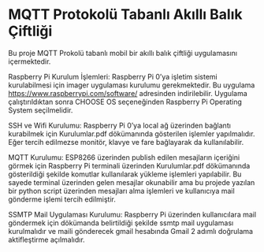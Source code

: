 # MQTT Protokolü Tabanlı Akıllı Balık Çiftliği
Bu proje MQTT Prokolü tabanlı mobil bir akıllı balık çiftliği uygulamasını içermektedir.

Raspberry Pi Kurulum İşlemleri:
Raspberry Pi 0’ya işletim sistemi kurulabilmesi için  imager uygulaması kurulumu gerekmektedir. Bu uygulama https://www.raspberrypi.com/software/ adresinden indirilebilir. Uygulama çalıştırıldıktan sonra CHOOSE OS seçeneğinden Raspberry Pi Operating System seçilmelidir. 

SSH ve Wifi Kurulumu:
Raspberry Pi 0’ya local ağ üzerinden bağlantı kurabilmek için Kurulumlar.pdf dökümanında gösterilen işlemler yapılmalıdır. Eğer tercih edilmezse monitör, klavye ve fare bağlayarak da kullanılabilir. 

MQTT Kurulumu:
ESP8266 üzerinden publish edilen mesajların içeriğini görmek için Raspberry Pi terminali üzerinden Kurulumlar.pdf dökümanında gösterildiği şekilde komutlar kullanılarak yükleme işlemleri yapılabilir. Bu sayede terminal üzerinden gelen mesajlar okunabilir ama bu projede yazılan bir python script üzerinden mesajları alma işlemleri ve kullanıcıya mail gönderme işlemi tercih edilmiştir. 

SSMTP Mail Uygulaması Kurulumu:
Raspberry Pi üzerinden kullanıcılara mail göndermek için dökümanda belirtildiği şekilde ssmtp mail uygulaması kurulmalıdır ve maili gönderecek gmail hesabında Gmail 2 adımlı doğrulama aktifleştirme açılmalıdır.  
